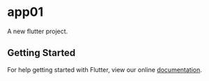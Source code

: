 # app01

A new flutter project.

## Getting Started

For help getting started with Flutter, view our online
[documentation](http://flutter.io/).
